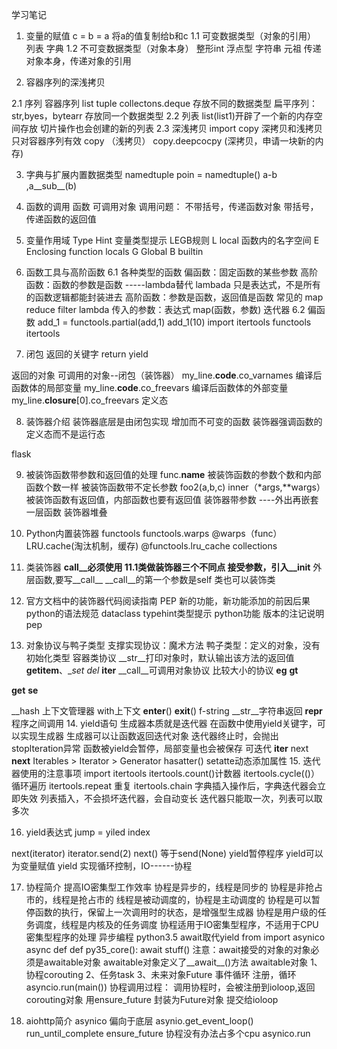 学习笔记
1. 变量的赋值
c = b = a 将a的值复制给b和c
1.1 可变数据类型（对象的引用）
列表
字典
1.2 不可变数据类型（对象本身）
整形int
浮点型 
字符串
元祖
传递对象本身，传递对象的引用

2. 容器序列的深浅拷贝

2.1 序列
容器序列  list tuple  collectons.deque 存放不同的数据类型
扁平序列：str,byes，bytearr 存放同一个数据类型
2.2 列表
list(list1)开辟了一个新的内存空间存放
切片操作也会创建的新的列表
2.3 深浅拷贝
import copy
深拷贝和浅拷贝只对容器序列有效
copy （浅拷贝）
copy.deepcocpy (深拷贝，申请一块新的内存)

3. 字典与扩展内置数据类型
namedtuple
poin = namedtuple()
a-b ,a__sub__(b)

4. 函数的调用
函数 可调用对象
调用问题：
不带括号，传递函数对象
带括号，传递函数的返回值

5. 变量作用域
Type Hint 变量类型提示
LEGB规则
L local 函数内的名字空间
E Enclosing function  locals 
G  Global
B builtin

6. 函数工具与高阶函数
6.1  各种类型的函数
偏函数：固定函数的某些参数
高阶函数：函数的参数是函数 -----lambda替代
lambada 只是表达式，不是所有的函数逻辑都能封装进去
高阶函数：参数是函数，返回值是函数
常见的 map reduce filter 
lambda  传入的参数：表达式
map(函数，参数) 迭代器
6.2 偏函数
add_1 = functools.partial(add,1)
add_1(10) 
import itertools 
functools itertools

7. 闭包
返回的关键字
return
yield

返回的对象
可调用的对象--闭包（装饰器）
my_line.__code__.co_varnames  编译后函数体的局部变量
my_line.__code__.co_freevars 编译后函数体的外部变量
my_line.__closure__[0].co_freevars
定义态  

8. 装饰器介绍
装饰器底层是由闭包实现
增加而不可变的函数
装饰器强调函数的定义态而不是运行态

flask 

9. 被装饰函数带参数和返回值的处理
func.__name__
被装饰函数的参数个数和内部函数个数一样
被装饰函数带不定长参数
foo2(a,b,c)
inner（*args,**wargs）
被装饰函数有返回值，内部函数也要有返回值
装饰器带参数 ----外出再嵌套一层函数
装饰器堆叠


10. Python内置装饰器
functools
functools.warps
@warps（func）
LRU.cache(淘汰机制，缓存)
@functools.lru_cache
collections

11. 类装饰器
__call__必须使用
11.1类做装饰器三个不同点
接受参数，引入__init__
外层函数,要写__call__
__call__的第一个参数是self
类也可以装饰类 
12. 官方文档中的装饰器代码阅读指南
PEP 新的功能，新功能添加的前因后果
      python的语法规范
dataclass
typehint类型提示
python功能
版本的注记说明
pep
13. 对象协议与鸭子类型
支撑实现协议：魔术方法
鸭子类型：定义的对象，没有初始化类型
容器类协议
__str__打印对象时，默认输出该方法的返回值
__getitem__、__set del_
__iter__
__call__可调用对象协议
比较大小的协议
__eg__
__gt__

__get__
__se__

__hash
上下文管理器
with上下文
__enter__()
__exit__()
f-string 
__str__字符串返回
__repr__ 程序之间调用
14. yield语句
生成器本质就是迭代器
在函数中使用yield关键字，可以实现生成器
生成器可以让函数返回迭代对象
迭代器终止时，会抛出stoplteration异常
函数被yield会暂停，局部变量也会被保存
可迭代  __iter__
next  __next__
Iterables  > Iterator > Generator
hasatter()
setatte动态添加属性
15. 迭代器使用的注意事项
import itertools
itertools.count()计数器
itertools.cycle(()）循环遍历
itertools.repeat 重复
itertools.chain 
字典插入操作后，字典迭代器会立即失效
列表插入，不会损坏迭代器，会自动变长
迭代器只能取一次，列表可以取多次

16. yield表达式
jump = yiled index

next(iterator) 
iterator.send(2)
next() 等于send(None)
yield暂停程序
yield可以为变量赋值
yield 实现循环控制，IO------协程

17. 协程简介
提高IO密集型工作效率
协程是异步的，线程是同步的
协程是非抢占市的，线程是抢占市的
线程是被动调度的，协程是主动调度的
协程是可以暂停函数的执行，保留上一次调用时的状态，是增强型生成器
协程是用户级的任务调度，线程是内核及的任务调度
协程适用于IO密集型程序，不适用于CPU密集型程序的处理
异步编程
python3.5 await取代yield from
import asynico
async def def py35_core():
    await stuff()
注意：await接受的对象的对象必须是awaitable对象
awaitable对象定义了__await__()方法
awaitable对象
1、协程corouting
2、任务task
3、未来对象Future
事件循环
注册，循环
asyncio.run(main())
协程调用过程：
调用协程时，会被注册到ioloop,返回corouting对象
用ensure_future 封装为Future对象
提交给ioloop

18. aiohttp简介
asynico 偏向于底层
asynio.get_event_loop()
run_until_complete
ensure_future
协程没有办法占多个cpu
asynico.run



